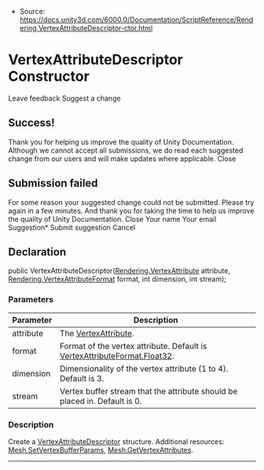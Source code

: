 * Source: https://docs.unity3d.com/6000.0/Documentation/ScriptReference/Rendering.VertexAttributeDescriptor-ctor.html

# VertexAttributeDescriptor Constructor
Leave feedback
Suggest a change
## Success!
Thank you for helping us improve the quality of Unity Documentation. Although we cannot accept all submissions, we do read each suggested change from our users and will make updates where applicable.
Close
## Submission failed
For some reason your suggested change could not be submitted. Please <a>try again</a> in a few minutes. And thank you for taking the time to help us improve the quality of Unity Documentation.
Close
Your name Your email Suggestion* Submit suggestion
Cancel
## Declaration
public VertexAttributeDescriptor([Rendering.VertexAttribute](https://docs.unity3d.com/6000.0/Documentation/ScriptReference/Rendering.VertexAttribute.html) attribute, [Rendering.VertexAttributeFormat](https://docs.unity3d.com/6000.0/Documentation/ScriptReference/Rendering.VertexAttributeFormat.html) format, int dimension, int stream); 
### Parameters
Parameter | Description  
---|---  
attribute | The [VertexAttribute](https://docs.unity3d.com/6000.0/Documentation/ScriptReference/Rendering.VertexAttribute.html).  
format | Format of the vertex attribute. Default is [VertexAttributeFormat.Float32](https://docs.unity3d.com/6000.0/Documentation/ScriptReference/Rendering.VertexAttributeFormat.Float32.html).  
dimension | Dimensionality of the vertex attribute (1 to 4). Default is 3.  
stream | Vertex buffer stream that the attribute should be placed in. Default is 0.  
### Description
Create a [VertexAttributeDescriptor](https://docs.unity3d.com/6000.0/Documentation/ScriptReference/Rendering.VertexAttributeDescriptor.html) structure.
Additional resources: [Mesh.SetVertexBufferParams](https://docs.unity3d.com/6000.0/Documentation/ScriptReference/Mesh.SetVertexBufferParams.html), [Mesh.GetVertexAttributes](https://docs.unity3d.com/6000.0/Documentation/ScriptReference/Mesh.GetVertexAttributes.html).
* * *
